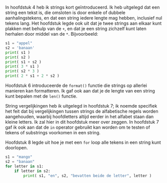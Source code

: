In hoofdstuk
4
heb ik strings kort geïntroduceerd. Ik heb uitgelegd dat een string een
tekst is, die omsloten is door enkele of dubbele aanhalingstekens, en
dat een string iedere lengte mag hebben, inclusief nul tekens lang. Het
hoofdstuk legde ook uit dat je twee strings aan elkaar kunt plakken met
behulp van de `+`, en dat je een string zichzelf kunt laten herhalen
door middel van de `*`. Bijvoorbeeld:

```python
s1 = "appel"
s2 = 'banaan'
print( s1 )
print( s2 )
print( s1 + s2 )
print( 3 * s1 )
print( s2 * 3 )
print( 2 * s1 + 2 * s2 )
```

Hoofdstuk
6
introduceerde de `format()` functie die strings op allerlei manieren kan
formatteren. Ik gaf ook aan dat je de lengte van een string kunt bepalen
met de `len()` functie.

String vergelijkingen heb ik uitgelegd in hoofdstuk
7;
ik noemde specifiek het feit dat bij vergelijkingen tussen strings de
alfabetische regels worden aangehouden, waarbij hoofdletters altijd
eerder in het alfabet staan dan kleine letters. Ik zal hier in dit
hoofdstuk meer over zeggen. In hoofdstuk
7
gaf ik ook aan dat de `in` operator gebruikt kan worden om te testen of
tekens of substrings voorkomen in een string.

Hoofdstuk
8
legde uit hoe je met een `for` loop alle tekens in een string kunt
doorlopen.

```python
s1 = "mango"
s2 = "banaan"
for letter in s1:
    if letter in s2:
        print( s1, "en", s2, "bevatten beide de letter", letter )
```
